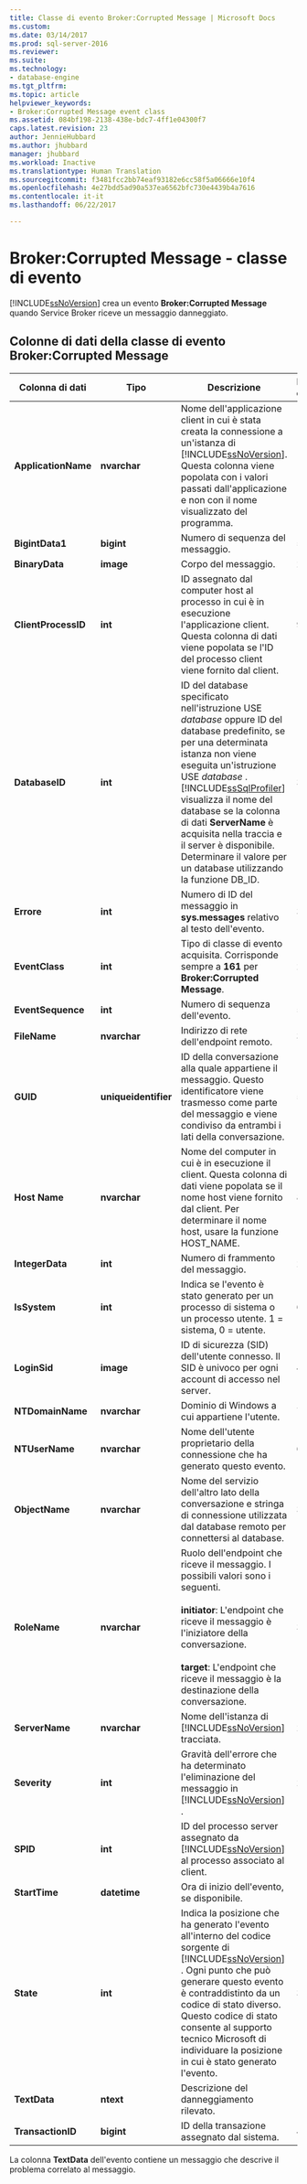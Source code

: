 ```yaml
---
title: Classe di evento Broker:Corrupted Message | Microsoft Docs
ms.custom: 
ms.date: 03/14/2017
ms.prod: sql-server-2016
ms.reviewer: 
ms.suite: 
ms.technology:
- database-engine
ms.tgt_pltfrm: 
ms.topic: article
helpviewer_keywords:
- Broker:Corrupted Message event class
ms.assetid: 084bf198-2138-438e-bdc7-4ff1e04300f7
caps.latest.revision: 23
author: JennieHubbard
ms.author: jhubbard
manager: jhubbard
ms.workload: Inactive
ms.translationtype: Human Translation
ms.sourcegitcommit: f3481fcc2bb74eaf93182e6cc58f5a06666e10f4
ms.openlocfilehash: 4e27bdd5ad90a537ea6562bfc730e4439b4a7616
ms.contentlocale: it-it
ms.lasthandoff: 06/22/2017

---
```

# <a name="brokercorrupted-message-event-class"></a>Broker:Corrupted Message - classe di evento
  [!INCLUDE[ssNoVersion](../../includes/ssnoversion-md.md)] crea un evento **Broker:Corrupted Message** quando Service Broker riceve un messaggio danneggiato.  
  
## <a name="brokercorrupted-message-event-class-data-columns"></a>Colonne di dati della classe di evento Broker:Corrupted Message  
  
|Colonna di dati|Tipo|Descrizione|Numero colonna|Filtrabile|  
|-----------------|----------|-----------------|-------------------|----------------|  
|**ApplicationName**|**nvarchar**|Nome dell'applicazione client in cui è stata creata la connessione a un'istanza di [!INCLUDE[ssNoVersion](../../includes/ssnoversion-md.md)]. Questa colonna viene popolata con i valori passati dall'applicazione e non con il nome visualizzato del programma.|10|Sì|  
|**BigintData1**|**bigint**|Numero di sequenza del messaggio.|52|No|  
|**BinaryData**|**image**|Corpo del messaggio.|2|Sì|  
|**ClientProcessID**|**int**|ID assegnato dal computer host al processo in cui è in esecuzione l'applicazione client. Questa colonna di dati viene popolata se l'ID del processo client viene fornito dal client.|9|Sì|  
|**DatabaseID**|**int**|ID del database specificato nell'istruzione USE *database* oppure ID del database predefinito, se per una determinata istanza non viene eseguita un'istruzione USE *database* . [!INCLUDE[ssSqlProfiler](../../includes/sssqlprofiler-md.md)] visualizza il nome del database se la colonna di dati **ServerName** è acquisita nella traccia e il server è disponibile. Determinare il valore per un database utilizzando la funzione DB_ID.|3|Sì|  
|**Errore**|**int**|Numero di ID del messaggio in **sys.messages** relativo al testo dell'evento.|31|No|  
|**EventClass**|**int**|Tipo di classe di evento acquisita. Corrisponde sempre a **161** per **Broker:Corrupted Message**.|27|No|  
|**EventSequence**|**int**|Numero di sequenza dell'evento.|51|No|  
|**FileName**|**nvarchar**|Indirizzo di rete dell'endpoint remoto.|36|No|  
|**GUID**|**uniqueidentifier**|ID della conversazione alla quale appartiene il messaggio. Questo identificatore viene trasmesso come parte del messaggio e viene condiviso da entrambi i lati della conversazione.|54|No|  
|**Host Name**|**nvarchar**|Nome del computer in cui è in esecuzione il client. Questa colonna di dati viene popolata se il nome host viene fornito dal client. Per determinare il nome host, usare la funzione HOST_NAME.|8|Sì|  
|**IntegerData**|**int**|Numero di frammento del messaggio.|25|Sì|  
|**IsSystem**|**int**|Indica se l'evento è stato generato per un processo di sistema o un processo utente. 1 = sistema, 0 = utente.|60|No|  
|**LoginSid**|**image**|ID di sicurezza (SID) dell'utente connesso. Il SID è univoco per ogni account di accesso nel server.|41|Sì|  
|**NTDomainName**|**nvarchar**|Dominio di Windows a cui appartiene l'utente.|7|Sì|  
|**NTUserName**|**nvarchar**|Nome dell'utente proprietario della connessione che ha generato questo evento.|6|Sì|  
|**ObjectName**|**nvarchar**|Nome del servizio dell'altro lato della conversazione e stringa di connessione utilizzata dal database remoto per connettersi al database.|34|No|  
|**RoleName**|**nvarchar**|Ruolo dell'endpoint che riceve il messaggio. I possibili valori sono i seguenti.<br /><br /> **initiator**: L'endpoint che riceve il messaggio è l'iniziatore della conversazione.<br /><br /> **target**:                 L'endpoint che riceve il messaggio è la destinazione della conversazione.|38|No|  
|**ServerName**|**nvarchar**|Nome dell'istanza di [!INCLUDE[ssNoVersion](../../includes/ssnoversion-md.md)] tracciata.|26|No|  
|**Severity**|**int**|Gravità dell'errore che ha determinato l'eliminazione del messaggio in [!INCLUDE[ssNoVersion](../../includes/ssnoversion-md.md)] .|29|No|  
|**SPID**|**int**|ID del processo server assegnato da [!INCLUDE[ssNoVersion](../../includes/ssnoversion-md.md)] al processo associato al client.|12|Sì|  
|**StartTime**|**datetime**|Ora di inizio dell'evento, se disponibile.|14|Sì|  
|**State**|**int**|Indica la posizione che ha generato l'evento all'interno del codice sorgente di [!INCLUDE[ssNoVersion](../../includes/ssnoversion-md.md)] . Ogni punto che può generare questo evento è contraddistinto da un codice di stato diverso. Questo codice di stato consente al supporto tecnico Microsoft di individuare la posizione in cui è stato generato l'evento.|30|No|  
|**TextData**|**ntext**|Descrizione del danneggiamento rilevato.|1|Sì|  
|**TransactionID**|**bigint**|ID della transazione assegnato dal sistema.|4|No|  
  
 La colonna **TextData** dell'evento contiene un messaggio che descrive il problema correlato al messaggio.  
  
  

